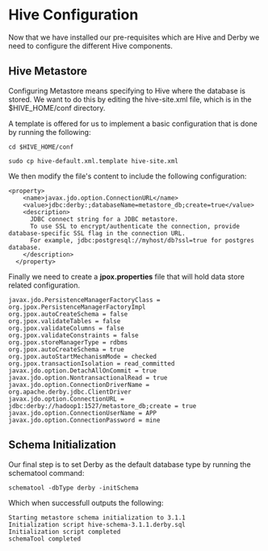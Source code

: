 # Hive Configuration

Now that we have installed our pre-requisites which are Hive and Derby we need to configure the different Hive components.

## Hive Metastore

Configuring Metastore means specifying to Hive where the database is stored. We want to do this by editing the hive-site.xml file, which is in the $HIVE_HOME/conf directory.

A template is offered for us to implement a basic configuration that is done by running the following:

```
cd $HIVE_HOME/conf

sudo cp hive-default.xml.template hive-site.xml
```

We then modify the file's content to include the following configuration:

```
<property>
    <name>javax.jdo.option.ConnectionURL</name>
    <value>jdbc:derby:;databaseName=metastore_db;create=true</value>
    <description>
      JDBC connect string for a JDBC metastore.
      To use SSL to encrypt/authenticate the connection, provide database-specific SSL flag in the connection URL.
      For example, jdbc:postgresql://myhost/db?ssl=true for postgres database.
    </description>
  </property>
```

Finally we need to create a **jpox.properties** file that will hold data store related configuration.

```
javax.jdo.PersistenceManagerFactoryClass =
org.jpox.PersistenceManagerFactoryImpl
org.jpox.autoCreateSchema = false
org.jpox.validateTables = false
org.jpox.validateColumns = false
org.jpox.validateConstraints = false
org.jpox.storeManagerType = rdbms
org.jpox.autoCreateSchema = true
org.jpox.autoStartMechanismMode = checked
org.jpox.transactionIsolation = read_committed
javax.jdo.option.DetachAllOnCommit = true
javax.jdo.option.NontransactionalRead = true
javax.jdo.option.ConnectionDriverName = org.apache.derby.jdbc.ClientDriver
javax.jdo.option.ConnectionURL = jdbc:derby://hadoop1:1527/metastore_db;create = true
javax.jdo.option.ConnectionUserName = APP
javax.jdo.option.ConnectionPassword = mine
```


## Schema Initialization

Our final step is to set Derby as the default database type by running the schematool command:

``` 
schematool -dbType derby -initSchema
```

Which when successfull outputs the following:

```
Starting metastore schema initialization to 3.1.1
Initialization script hive-schema-3.1.1.derby.sql
Initialization script completed
schemaTool completed
```
